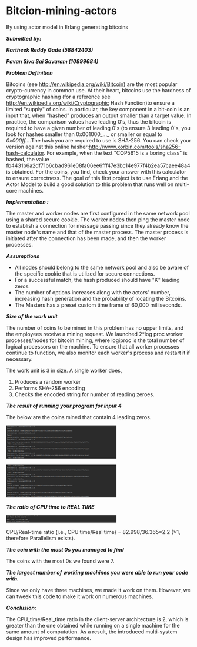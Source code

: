 # Bitcion-mining-actors
By using actor model in Erlang generating bitcoins

***Submitted by:***

***Kartheek Reddy Gade (58842403)***

***Pavan Siva Sai Savaram (10899684)***

***Problem Definition***

Bitcoins (see http://en.wikipedia.org/wiki/Bitcoin) are the most popular crypto-currency in common use. At their heart, bitcoins use the hardness of cryptographic hashing (for a reference see http://en.wikipedia.org/wiki/Cryptographic Hash Function)to ensure a limited "supply" of coins. In particular, the key component in a bit-coin is an input that, when "hashed" produces an output smaller than a target value. In practice, the comparison values have leading 0's, thus the bitcoin is required to have a given number of leading 0's (to ensure 3 leading 0's, you look for hashes smaller than 0x001000_..._ or smaller or equal to _0x000ff..._.The hash you are required to use is SHA-256. You can check your version against this online hasher:http://www.xorbin.com/tools/sha256-hash-calculator. For example, when the text "COP5615 is a boring class" is hashed, the value fb4431b6a2df71b6cbad961e08fa06ee6fff47e3bc14e977f4b2ea57caee48a4 is obtained. For the coins, you find, check your answer with this calculator to ensure correctness. The goal of this first project is to use Erlang and the Actor Model to build a good solution to this problem that runs well on multi-core machines.

***Implementation :***

The master and worker nodes are first configured in the same network pool using a shared secure cookie. The worker nodes then ping the master node to establish a connection for message passing since they already know the master node's name and that of the master process. The master process is initiated after the connection has been made, and then the worker processes.
  
  ***Assumptions***

* All nodes should belong to the same network pool and also be aware of the specific cookie that is utilized for secure connections.
* For a successful match, the hash produced should have "K" leading zeros. 
* The number of options increases along with the actors' number, increasing hash generation and the probability of locating the Bitcoins. 
* The Masters has a preset custom time frame of 60,000 milliseconds.

***Size of the work unit***

The number of coins to be mined in this problem has no upper limits, and the employees receive a mining request. We launched 2*log proc worker processes/nodes for bitcoin mining, where logiproc is the total number of logical processors on the machine. To ensure that all worker processes continue to function, we also monitor each worker's process and restart it if necessary.

The work unit is 3 in size. A single worker does,

1. Produces a random worker
2. Performs SHA-256 encoding 
3. Checks the encoded string for number of reading zeroes.

***The result of running your program for input 4***

The below are the coins mined that contain 4 leading zeros.

<img
  src="/src/Images/Screenshot from 2022-09-24 11-34-25.png"
  alt="Master Server"
  title="Optional title"
  style="display: inline-block; margin: 0 auto; max-width: 300px">
  
<img
   src="/src/Images/Screenshot from 2022-09-24 11-34-57.png"
  alt="Master Server"
  title="Optional title"
  style="display: inline-block; margin: 0 auto; max-width: 300px">


***The ratio of CPU time to REAL TIME***

<img
  src="/src/Images/Screenshot from 2022-09-24 11-35-55.png"
  alt="Master Server"
  title="Optional title"
  style="display: inline-block; margin: 0 auto; max-width: 300px">

CPU/Real-time ratio (i.e., CPU time/Real time) = 82.998/36.365=2.2 (\>1, therefore Parallelism exists).

***The coin with the most 0s you managed to find***

The coins with the most 0s we found were 7.

***The largest number of working machines you were able to run your code with.***

Since we only have three machines, we made it work on them. However, we can tweek this code to make it work on numerous machines.

***Conclusion:***

The CPU\_time/Real\_time ratio in the client-server architecture is 2, which is greater than the one obtained while running on a single machine for the same amount of computation. As a result, the introduced multi-system design has improved performance.

   
